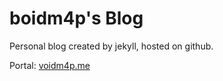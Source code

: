 # boidm4p's Blog

Personal blog created by jekyll, hosted on github.

Portal: [voidm4p.me](https://voidm4p.me/)
